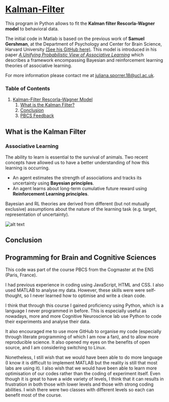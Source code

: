 [Kalman-Filter](https://jusporrer.github.io/PCBS-Kalman-Filter/)
================

This program in Python allows to fit the **Kalman filter Rescorla-Wagner model** to behavioral data.

The initial code in Matlab is based on the previous work of **Samuel Gershman**, at the Department of Psychology and Center for Brain Science, Harvard University [(See his GitHub here)](https://github.com/sjgershm/KF-learning). This model is introduced in his paper [*A Unifying Probabilistic View of Associative Learning*](https://journals.plos.org/ploscompbiol/article/file?id=10.1371/journal.pcbi.1004567&type=printable) which describes a framework encompassing Bayesian and reinforcement learning theories of associative learning. 

For more information please contact me at <juliana.sporrer.18@ucl.ac.uk>.


### Table of Contents

1. [Kalman-Filter Rescorla-Wagner Model](#Kalman-Filter)
    1. [What is the Kalman Filter?](#What-is-the-Kalman-Filter)
    1. [Conclusion](#conclusion)
    1. [PBCS Feedback](#Programming-for-Brain-and-Cognitive-Sciences)



## What is the Kalman Filter 

### Associative Learning 

The ability to learn is essential to the survival of animals. Two recent concepts have allowed us to have a better understanding of how this learning is occurring. 
- An agent estimates the strength of associations and tracks its uncertainty using **Bayesian principles**. 
- An agent learns about long-term cumulative future reward using **Reinforcement Learning principles**. 

Bayesian and RL theories are derived from different (but not mutually exclusive) assumptions about the nature of the learning task (e.g. target, representation of uncertainty). 

 
![alt text](https://github.com/jusporrer/PCBS-Kalman-Filter/blob/master/FIG1.JPG "Figure 1: Organizing Bayesian and reinforcement learning theories.")





## Conclusion 

## Programming for Brain and Cognitive Sciences

This code was part of the course PBCS from the Cogmaster at the ENS (Paris, France). 

I had previous experience in coding using JavaScript, HTML and CSS. I also used MATLAB to analyse my data. However, these skills were were self-thought, so I never learned how to optimise and write a clean code.

I think that through this course I gained proficiency using Python, which is a language I never programmed in before. This is especially useful as nowadays, more and more Cognitive Neuroscience lab use Python to code their experiments and analyse their data. 

It also encouraged me to use more GitHub to organise my code (especially through literate  programming of which I am now a fan), and to allow more reproducible science. It also opened my eyes on the benefits of open source, and I am considering switching to Linux. 

Nonetheless, I still wish that we would have been able to do more language (I know it is difficult to implement MATLAB but the reality is still that most labs are using it). I also wish that we would have been able to learn more optimisation of our codes rather than the coding of experiment itself. Even though it is great to have a wide variety of levels, I think that it can results in frustration in both those with lower levels and  those with strong coding abilities. I wish there were two classes with different levels so each can benefit most of the course. 




